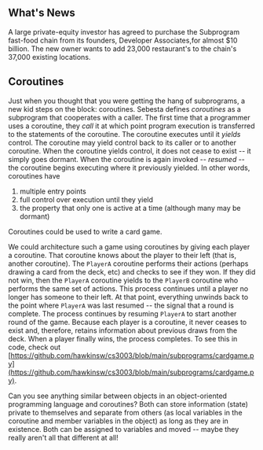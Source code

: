 ## What's News

A large private-equity investor has agreed to purchase the Subprogram fast-food chain from its founders, Developer Associates,for almost $10 billion. The new owner wants to add 23,000 restaurant's to the chain's 37,000 existing locations.

## Coroutines

Just when you thought that you were getting the hang of subprograms, a new kid steps on the block: coroutines. Sebesta defines _coroutines_ as a subprogram that cooperates with a caller. The first time that a programmer uses a coroutine, they _call_ it at which point program execution is transferred to the statements of the coroutine. The coroutine executes until it _yields_ control. The coroutine may yield control back to its caller or to another coroutine. When the coroutine yields control, it does not cease to exist -- it simply goes dormant. When the coroutine is again invoked -- _resumed_ -- the coroutine begins executing where it previously yielded. In other words, coroutines have

1.  multiple entry points
2.  full control over execution until they yield
3.  the property that only one is active at a time (although many may be dormant)

Coroutines could be used to write a card game. 

We could architecture such a game using coroutines by giving each player a coroutine. That coroutine knows about the player to their left (that is, another coroutine). The `PlayerA` coroutine performs their actions (perhaps drawing a card from the deck, etc) and checks to see if they won. If they did not win, then the `PlayerA` coroutine yields to the `PlayerB` coroutine who performs the same set of actions. This process continues until a player no longer has someone to their left. At that point, everything unwinds back to the point where `PlayerA` was last resumed -- the signal that a round is complete. The process continues by resuming `PlayerA` to start another round of the game. Because each player is a coroutine, it never ceases to exist and, therefore, retains information about previous draws from the deck. When a player finally wins, the process completes. To see this in code, check out [https://github.com/hawkinsw/cs3003/blob/main/subprograms/cardgame.py](https://github.com/hawkinsw/cs3003/blob/main/subprograms/cardgame.py).

Can you see anything similar between objects in an object-oriented programming language and coroutines? Both can store information (state) private to themselves and separate from others (as local variables in the coroutine and member variables in the object) as long as they are in existence. Both can be assigned to variables and moved -- maybe they really aren't all that different at all!